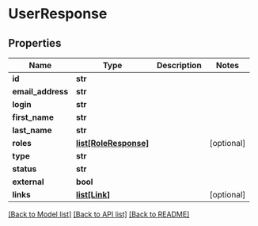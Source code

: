 # UserResponse


## Properties
Name | Type | Description | Notes
------------ | ------------- | ------------- | -------------
**id** | **str** |  | 
**email_address** | **str** |  | 
**login** | **str** |  | 
**first_name** | **str** |  | 
**last_name** | **str** |  | 
**roles** | [**list[RoleResponse]**](RoleResponse.md) |  | [optional] 
**type** | **str** |  | 
**status** | **str** |  | 
**external** | **bool** |  | 
**links** | [**list[Link]**](Link.md) |  | [optional] 

[[Back to Model list]](../README.md#documentation-for-models) [[Back to API list]](../README.md#documentation-for-api-endpoints) [[Back to README]](../README.md)


